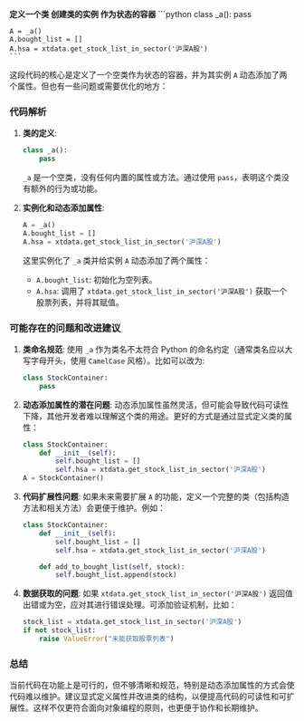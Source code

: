

**定义一个类 创建类的实例 作为状态的容器**
    ```python
    class _a():
        pass


    A = _a()
    A.bought_list = []
    A.hsa = xtdata.get_stock_list_in_sector('沪深A股')
    ```

这段代码的核心是定义了一个空类作为状态的容器，并为其实例 `A` 动态添加了两个属性。但也有一些问题或需要优化的地方：

### 代码解析
1. **类的定义**:
   ```python
   class _a():
       pass
   ```
   `_a` 是一个空类，没有任何内置的属性或方法。通过使用 `pass`，表明这个类没有额外的行为或功能。

2. **实例化和动态添加属性**:
   ```python
   A = _a()
   A.bought_list = []
   A.hsa = xtdata.get_stock_list_in_sector('沪深A股')
   ```
   这里实例化了 `_a` 类并给实例 `A` 动态添加了两个属性：
   - `A.bought_list`: 初始化为空列表。
   - `A.hsa`: 调用了 `xtdata.get_stock_list_in_sector('沪深A股')` 获取一个股票列表，并将其赋值。

### 可能存在的问题和改进建议
1. **类命名规范**:
   使用 `_a` 作为类名不太符合 Python 的命名约定（通常类名应以大写字母开头，使用 `CamelCase` 风格）。比如可以改为:
   ```python
   class StockContainer:
       pass
   ```

2. **动态添加属性的潜在问题**:
   动态添加属性虽然灵活，但可能会导致代码可读性下降，其他开发者难以理解这个类的用途。更好的方式是通过显式定义类的属性：
   ```python
   class StockContainer:
       def __init__(self):
           self.bought_list = []
           self.hsa = xtdata.get_stock_list_in_sector('沪深A股')
   A = StockContainer()
   ```

3. **代码扩展性问题**:
   如果未来需要扩展 `A` 的功能，定义一个完整的类（包括构造方法和相关方法）会更便于维护。例如：
   ```python
   class StockContainer:
       def __init__(self):
           self.bought_list = []
           self.hsa = xtdata.get_stock_list_in_sector('沪深A股')

       def add_to_bought_list(self, stock):
           self.bought_list.append(stock)
   ```

4. **数据获取的问题**:
   如果 `xtdata.get_stock_list_in_sector('沪深A股')` 返回值出错或为空，应对其进行错误处理。可添加验证机制，比如：
   ```python
   stock_list = xtdata.get_stock_list_in_sector('沪深A股')
   if not stock_list:
       raise ValueError("未能获取股票列表")
   ```

### 总结
当前代码在功能上是可行的，但不够清晰和规范，特别是动态添加属性的方式会使代码难以维护。建议显式定义属性并改进类的结构，以便提高代码的可读性和可扩展性。这样不仅更符合面向对象编程的原则，也更便于协作和长期维护。